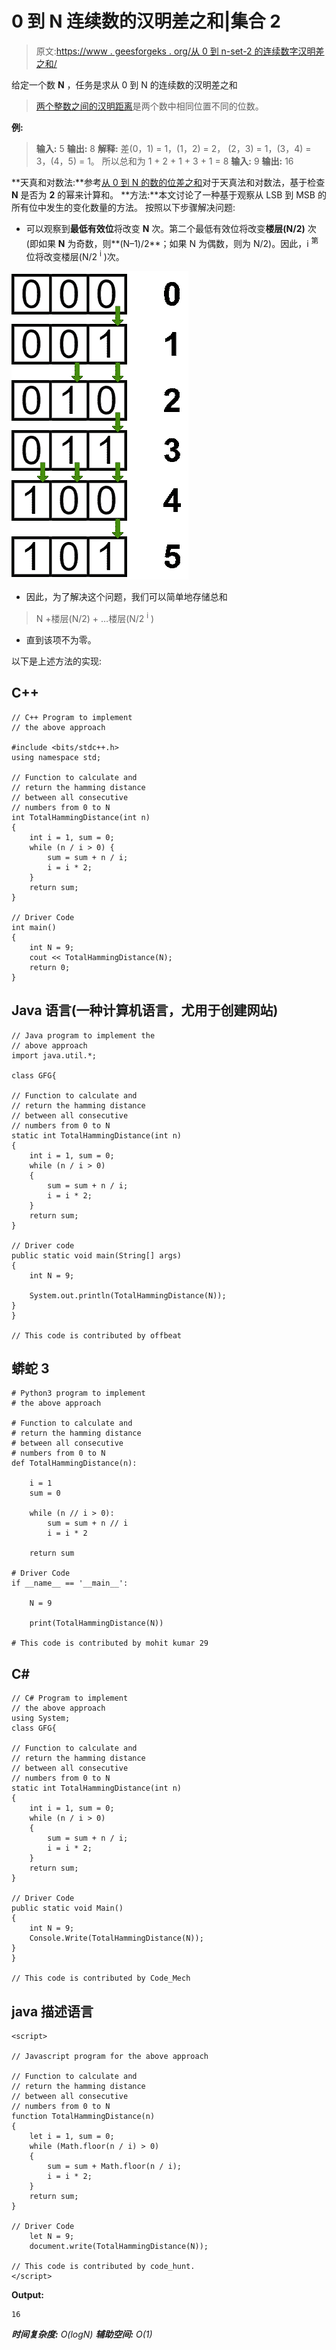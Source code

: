 # 0 到 N 连续数的汉明差之和|集合 2

> 原文:[https://www . geesforgeks . org/从 0 到 n-set-2 的连续数字汉明差之和/](https://www.geeksforgeeks.org/sum-of-hamming-difference-of-consecutive-numbers-from-0-to-n-set-2/)

给定一个数 **N** ，任务是求从 0 到 N 的连续数的汉明差之和

> [两个整数之间的汉明距离](https://www.geeksforgeeks.org/hamming-distance-between-two-integers/)是两个数中相同位置不同的位数。

**例:**

> **输入:** 5
> **输出:** 8
> **解释:**
> 差(0，1) = 1，(1，2) = 2，
> (2，3) = 1，(3，4) = 3，(4，5) = 1。
> 所以总和为 1 + 2 + 1 + 3 + 1 = 8
> **输入:** 9
> **输出:** 16

**天真和对数法:**参考[从 0 到 N 的数的位差之和](https://www.geeksforgeeks.org/sum-of-bit-differences-for-numbers-from-0-to-n/)对于天真法和对数法，基于检查 **N** 是否为 **2** 的幂来计算和。
**方法:**本文讨论了一种基于观察从 LSB 到 MSB 的所有位中发生的变化数量的方法。
按照以下步骤解决问题:

*   可以观察到**最低有效位**将改变 **N** 次。第二个最低有效位将改变**楼层(N/2)** 次(即如果 **N** 为奇数，则**(N–1)/2**；如果 N 为偶数，则为 N/2)。因此，i <sup>第</sup>位将改变楼层(N/2 <sup>i</sup> )次。

![](img/ac201e157715507a1300b693812e62e3.png)

*   因此，为了解决这个问题，我们可以简单地存储总和

> N +楼层(N/2) + …楼层(N/2 <sup>i</sup> )

*   直到该项不为零。

以下是上述方法的实现:

## C++

```
// C++ Program to implement
// the above approach

#include <bits/stdc++.h>
using namespace std;

// Function to calculate and
// return the hamming distance
// between all consecutive
// numbers from 0 to N
int TotalHammingDistance(int n)
{
    int i = 1, sum = 0;
    while (n / i > 0) {
        sum = sum + n / i;
        i = i * 2;
    }
    return sum;
}

// Driver Code
int main()
{
    int N = 9;
    cout << TotalHammingDistance(N);
    return 0;
}
```

## Java 语言(一种计算机语言，尤用于创建网站)

```
// Java program to implement the
// above approach
import java.util.*;

class GFG{

// Function to calculate and
// return the hamming distance
// between all consecutive
// numbers from 0 to N
static int TotalHammingDistance(int n)
{
    int i = 1, sum = 0;
    while (n / i > 0)
    {
        sum = sum + n / i;
        i = i * 2;
    }
    return sum;
}

// Driver code
public static void main(String[] args)
{
    int N = 9;

    System.out.println(TotalHammingDistance(N));
}
}

// This code is contributed by offbeat
```

## 蟒蛇 3

```
# Python3 program to implement
# the above approach

# Function to calculate and
# return the hamming distance
# between all consecutive
# numbers from 0 to N
def TotalHammingDistance(n):

    i = 1
    sum = 0

    while (n // i > 0):
        sum = sum + n // i
        i = i * 2

    return sum

# Driver Code
if __name__ == '__main__':

    N = 9

    print(TotalHammingDistance(N))

# This code is contributed by mohit kumar 29
```

## C#

```
// C# Program to implement
// the above approach
using System;
class GFG{

// Function to calculate and
// return the hamming distance
// between all consecutive
// numbers from 0 to N
static int TotalHammingDistance(int n)
{
    int i = 1, sum = 0;
    while (n / i > 0)
    {
        sum = sum + n / i;
        i = i * 2;
    }
    return sum;
}

// Driver Code
public static void Main()
{
    int N = 9;
    Console.Write(TotalHammingDistance(N));
}
}

// This code is contributed by Code_Mech
```

## java 描述语言

```
<script>

// Javascript program for the above approach

// Function to calculate and
// return the hamming distance
// between all consecutive
// numbers from 0 to N
function TotalHammingDistance(n)
{
    let i = 1, sum = 0;
    while (Math.floor(n / i) > 0)
    {
        sum = sum + Math.floor(n / i);
        i = i * 2;
    }
    return sum;
}

// Driver Code   
    let N = 9;    
    document.write(TotalHammingDistance(N));

// This code is contributed by code_hunt.
</script>
```

**Output:** 

```
16
```

***时间复杂度:** O(logN)*
***辅助空间:** O(1)*